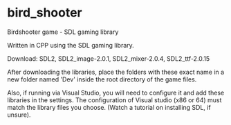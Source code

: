 # bird_shooter
Birdshooter game - SDL gaming library

Written in CPP using the SDL gaming library.

Download: SDL2, SDL2_image-2.0.1, SDL2_mixer-2.0.4, SDL2_ttf-2.0.15

After downloading the libraries, place the folders with these exact name in a new folder named 'Dev' inside the root directory of the game files.

Also, if running via Visual Studio, you will need to configure it and add these libraries in the settings. The configuration of Visual studio (x86 or 64) must match the library files you choose.
(Watch a tutorial on installing SDL, if unsure).
